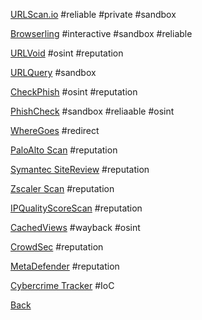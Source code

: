 [URLScan.io](https://urlscan.io)
#reliable #private #sandbox 


[Browserling](https://browserling.com)
#interactive #sandbox #reliable 


[URLVoid](https://urlvoid.com)
#osint #reputation 


[URLQuery](https://urlquery.net)
#sandbox 


[CheckPhish](https://checkphish.ai)
#osint #reputation 


[PhishCheck](https://phishcheck.me)
#sandbox #reliaable #osint 


[WhereGoes](https://wheregoes.com)
#redirect 


[PaloAlto Scan](https://urlfiltering.paloaltonetworks.com)
#reputation 


[Symantec SiteReview](https://sitereview.bluecoat.com)
#reputation 


[Zscaler Scan](https://zulu.zscaler.com)
#reputation 


[IPQualityScoreScan](https://ipqualityscore.com/threat-feeds/malicious-url-scanner)
#reputation 


[CachedViews](https://cachedviews.com)
#wayback #osint 


[CrowdSec](https://app.crowdsec.net/cti)
#reputation 


[MetaDefender](https://metadefender.com/#!/scan-file)
#reputation 


[Cybercrime Tracker](https://cybercrime-tracker.net)
#IoC 





[Back](https://dolphinato.github.io/dolphinage/)
